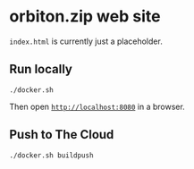 # orbiton.zip web site

`index.html` is currently just a placeholder.

## Run locally

    ./docker.sh

Then open [`http://localhost:8080`](http://localhost:8080) in a browser.

## Push to The Cloud

    ./docker.sh buildpush
